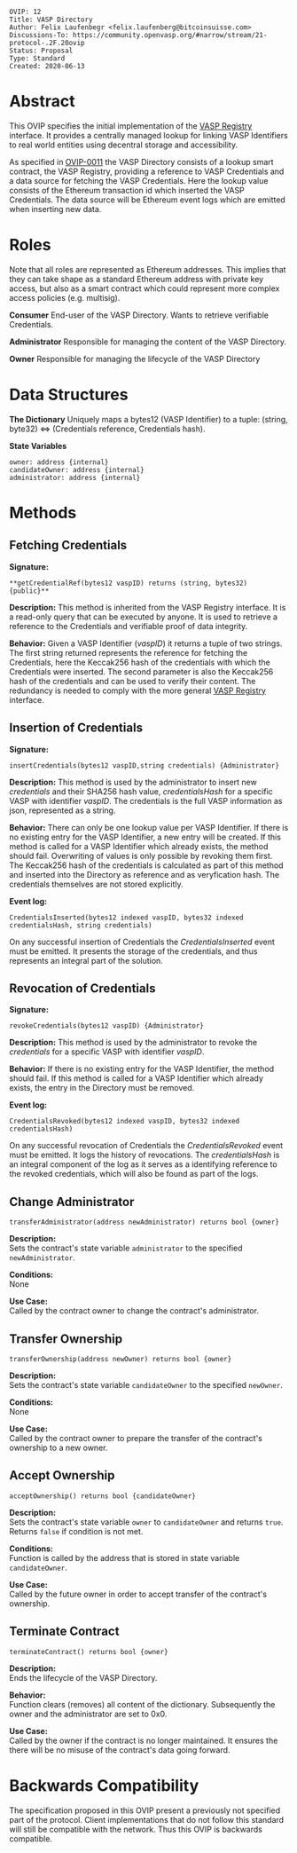 ```pseudocode
OVIP: 12
Title: VASP Directory
Author: Felix Laufenbegr <felix.laufenberg@bitcoinsuisse.com>
Discussions-To: https://community.openvasp.org/#narrow/stream/21-protocol-.2F.20ovip
Status: Proposal
Type: Standard
Created: 2020-06-13
```

# Abstract

This OVIP specifies the initial implementation of the [VASP Registry](https://github.com/OpenVASP/ovips/blob/master/ovip-0011.md) interface. It provides a centrally managed lookup for linking VASP Identifiers to real world entities using decentral storage and accessibility.

As specified in [OVIP-0011](https://github.com/OpenVASP/ovips/blob/master/ovip-0011.md) the VASP Directory consists of a lookup smart contract, the VASP Registry, providing a reference to VASP Credentials and a data source for fetching the VASP Credentials. Here the lookup value consists of the Ethereum transaction id which inserted the VASP Credentials. The data source will be Ethereum event logs which are emitted when inserting new data.

# Roles

Note that all roles are represented as Ethereum addresses. This implies that they can take shape as a standard Ethereum address with private key access, but also as a smart contract which could represent more complex access policies (e.g. multisig).

**Consumer**
End-user of the VASP Directory. Wants to retrieve verifiable Credentials.

**Administrator**
Responsible for managing the content of the VASP Directory.

**Owner**
Responsible for managing the lifecycle of the VASP Directory

# Data Structures

**The Dictionary**
Uniquely maps a bytes12 (VASP Identifier) to a tuple: (string, byte32) <=> (Credentials reference, Credentials hash).

**State Variables**

```pseudocode
owner: address {internal}
candidateOwner: address {internal}
administrator: address {internal}
```

# Methods

## Fetching Credentials

**Signature:**

```pseudocode
**getCredentialRef(bytes12 vaspID) returns (string, bytes32) {public}**
```

**Description:**
This method is inherited from the VASP Registry interface. It is a read-only query that can be executed by anyone. It is used to retrieve a reference to the Credentials and verifiable proof of data integrity.

**Behavior:**
Given a VASP Identifier (*vaspID*) it returns a tuple of two strings. The first string returned represents the reference for fetching the Credentials, here the Keccak256 hash of the credentials with which the Credentials were inserted. The second parameter is also the Keccak256 hash of the credentials and can be used to verify their content. The redundancy is needed to comply with the more general  [VASP Registry](https://github.com/OpenVASP/ovips/blob/master/ovip-0011.md) interface.

## Insertion of Credentials

**Signature:**

```pseudocode
insertCredentials(bytes12 vaspID,string credentials) {Administrator}
```

**Description:**
This method is used by the administrator to insert new *credentials* and their SHA256 hash value, *credentialsHash* for a specific VASP with identifier *vaspID*. The credentials is the full VASP information as json, represented as a string.

**Behavior:**
There can only be one lookup value per VASP Identifier. If there is no existing entry for the VASP Identifier, a new entry will be  created. If this method is called for a VASP Identifier which already exists, the method should fail. Overwriting of values is only possible by revoking them first.
The Keccak256 hash of the credentials is calculated as part of this method and inserted into the Directory as reference and as veryfication hash. The credentials themselves are not stored explicitly.

**Event log:**

```pseudocode
CredentialsInserted(bytes12 indexed vaspID, bytes32 indexed credentialsHash, string credentials)
```
On any successful insertion of Credentials the *CredentialsInserted* event must be emitted. It presents the storage of the credentials, and thus represents an integral part of the solution.

## Revocation of Credentials

**Signature:**

```pseudocode
revokeCredentials(bytes12 vaspID) {Administrator}
```

**Description:**
This method is used by the administrator to revoke the *credentials* for a specific VASP with identifier *vaspID*. 

**Behavior:**
If there is no existing entry for the VASP Identifier, the method should fail. If this method is called for a VASP Identifier which already exists, the entry in the Directory must be removed.

**Event log:**

```pseudocode
CredentialsRevoked(bytes12 indexed vaspID, bytes32 indexed credentialsHash)
```
On any successful revocation of Credentials the *CredentialsRevoked* event must be emitted. It logs the history of revocations. The *credentialsHash* is an integral component of the log as it serves as a identifying reference to the revoked credentials, which will also be found as part of the logs.

## Change Administrator

```pseudocode
transferAdministrator(address newAdministrator) returns bool {owner}
```

**Description:**  
Sets the contract's state variable `administrator` to the specified `newAdministrator`.

**Conditions:**  
None

**Use Case:**  
Called by the contract owner to change the contract's administrator.

## Transfer Ownership

```pseudocode
transferOwnership(address newOwner) returns bool {owner}
```

**Description:**  
Sets the contract's state variable `candidateOwner` to the specified `newOwner`.

**Conditions:**  
None

**Use Case:**  
Called by the contract owner to prepare the transfer of the contract's ownership to a new owner.

## Accept Ownership

```pseudocode
acceptOwnership() returns bool {candidateOwner}
```

**Description:**  
Sets the contract's state variable `owner` to `candidateOwner` and returns `true`.  
Returns `false` if condition is not met.

**Conditions:**  
Function is called by the address that is stored in state variable `candidateOwner`.

**Use Case:**  
Called by the future owner in order to accept transfer of the contract's ownership.

## Terminate Contract

```pseudocode
terminateContract() returns bool {owner}
```

**Description:**  
Ends the lifecycle of the VASP Directory.

**Behavior:**  
Function clears (removes) all content of the dictionary. Subsequently the owner and the administrator are set to 0x0.

**Use Case:**  
Called by the owner if the contract is no longer maintained. It ensures the there will be no misuse of the contract's data going forward. 

# Backwards Compatibility

The specification proposed in this OVIP present a previously not specified part of the protocol. Client implementations that do not follow this standard will still be compatible with the network. Thus this OVIP is backwards compatible.
